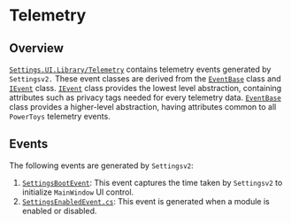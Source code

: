 # Telemetry
## Overview
[`Settings.UI.Library/Telemetry`](/src/settings-ui/Settings.UI.Library/Telemetry) contains telemetry events generated by `Settingsv2.` These event classes are derived from the [`EventBase`](/src/common/ManagedTelemetry/Telemetry/Events/EventBase.cs) class and [`IEvent`](/src/common/ManagedTelemetry/Telemetry/Events/IEvent.cs) class. [`IEvent`](/src/common/ManagedTelemetry/Telemetry/Events/IEvent.cs) class provides the lowest level abstraction, containing attributes such as privacy tags needed for every telemetry data. [`EventBase`](/src/common/ManagedTelemetry/Telemetry/Events/EventBase.cs) class provides a higher-level abstraction, having attributes common to all `PowerToys` telemetry events.

## Events
The following events are generated by `Settingsv2`:
1. [`SettingsBootEvent`](/src/settings-ui/Settings.UI.Library/Telemetry/Events/SettingsBootEvent.cs): This event captures the time taken by `Settingsv2` to initialize `MainWindow` UI control.
2. [`SettingsEnabledEvent.cs`](/src/settings-ui/Settings.UI.Library/Telemetry/Events/SettingsEnabledEvent.cs): This event is generated when a module is enabled or disabled.